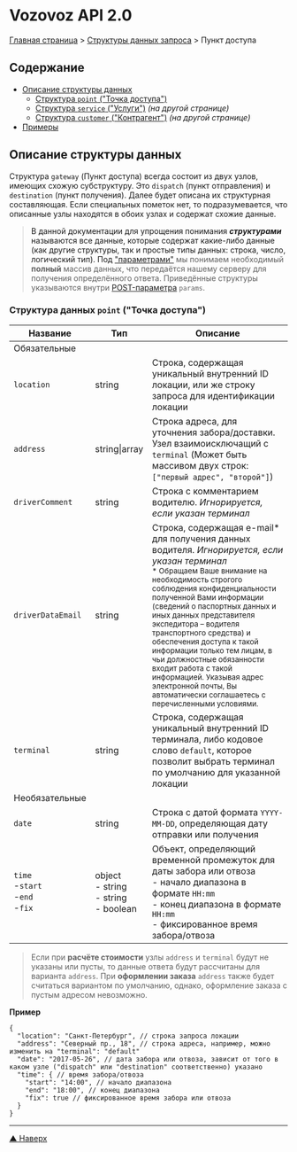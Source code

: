 # <a name="up"/>Vozovoz API 2.0

[Главная страница](/README.md) > [Структуры данных запроса](index.md) > Пункт доступа

## Содержание

* [Описание структуры данных](#struct)
    * [Структура `point` ("Точка доступа")](#point)
    * [Структура `service` ("Услуги")](service.md) _(на другой странице)_
    * [Структура `customer` ("Контрагент")](customer.md) _(на другой странице)_
* [Примеры](#example)


## <a name="struct"/>Описание структуры данных

Структура `gateway` (Пункт доступа) всегда состоит из двух узлов, имеющих схожую субструктуру. Это `dispatch`
(пункт отправления) и `destination` (пункт получения). Далее будет описана их структурная составляющая. Если
специальных пометок нет, то подразумевается, что описанные узлы находятся в обоих узлах и содержат схожие данные.

>В данной документации для упрощения понимания **_структурами_** называются все данные, которые содержат какие-либо данные
>(как другие структуры, так и простые типы данных: строка, число, логический тип).
>Под ["параметрами"](../params/index.md) мы понимаем необходимый **полный** массив данных, что передаётся нашему серверу
>для получения определённого ответа. Приведённые структуры указываются внутри [POST-параметра](../params/post.md) `params`.


### <a name="point"/>Структура данных `point` ("Точка доступа")

| Название      | Тип       | Описание                                                                                                                                                                                                                                                                                                                                                                                                                                                                                                                                                        |
| --------      | ---       |-----------------------------------------------------------------------------------------------------------------------------------------------------------------------------------------------------------------------------------------------------------------------------------------------------------------------------------------------------------------------------------------------------------------------------------------------------------------------------------------------------------------------------------------------------------------|
| Обязательные
| `location`    | string    | Строка, содержащая уникальный внутренний ID локации, или же строку запроса для идентификации локации                                                                                                                                                                                                                                                                                                                                                                                                                                                            |
| `address`     | string&#124;array | Строка адреса, для уточнения забора/доставки. Узел взаимоисключащий с `terminal` (Может быть массивом двух строк: `["первый адрес", "второй"]`)                                                                                                                                                                                                                                                                                                                                                                                                                 |
| `driverComment` | string  | Строка с комментарием водителю. _Игнорируется, если указан терминал_                                                                                                                                                                                                                                                                                                                                                                                                                                                                                            |
| `driverDataEmail` | string | Строка, содержащая e-mail* для получения данных водителя. _Игнорируется, если указан терминал_ <br/><small>* Обращаем Ваше внимание на необходимость строгого соблюдения конфиденциальности полученной Вами информации (сведений о паспортных данных и иных данных представителя экспедитора – водителя транспортного средства) и обеспечения доступа к такой информации только тем лицам, в чьи должностные обязанности входит работа с такой информацией. Указывая адрес электронной почты, Вы автоматически соглашаетесь с перечисленными условиями.</small> |
| `terminal`    | string    | Строка, содержащая уникальный внутренний ID терминала, либо кодовое слово `default`, которое позволит выбрать терминал по умолчанию для указанной локации                                                                                                                                                                                                                                                                                                                                                                                                       |
| Необязательные
| `date`        | string    | Строка с датой формата `YYYY-MM-DD`, определяющая дату отправки или получения                                                                                                                                                                                                                                                                                                                                                                                                                                                                                   |
| `time`<br/>-`start`<br/>-`end`<br/>-`fix` | object<br/>- string<br/>- string<br/>- boolean | Объект, определяющий временной промежуток для даты забора или отвоза<br/>- начало диапазона в формате `HH:mm`<br/>- конец диапазона в формате `HH:mm`<br/>- фиксированное время забора/отвоза                                                                                                                                                                                                                                                                                                                                                                   |

> Если при **расчёте стоимости** узлы `address` и `terminal` будут не указаны или пусты, то данные ответа будут рассчитаны для варианта `address`.
> При **оформлении заказа** `address` также будет считаться вариантом по умолчанию, однако, оформление заказа с пустым адресом невозможно.


**Пример**
```metadata json
{
  "location": "Санкт-Петербург", // строка запроса локации
  "address": "Северный пр., 18", // строка адреса, например, можно изменить на "terminal": "default"
  "date": "2017-05-26", // дата забора или отвоза, зависит от того в каком узле ("dispatch" или "destination" соответственно) указано
  "time": { // время забора/отвоза
    "start": "14:00", // начало диапазона
    "end": "18:00", // конец диапазона
    "fix": true // фиксированное время забора или отвоза
  }
}
```


***
[▲ Наверх](#up)